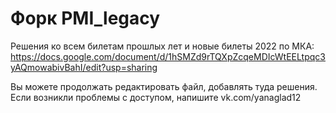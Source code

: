 # Форк PMI_legacy

Решения ко всем билетам прошлых лет и новые билеты 2022 по МКА: 
https://docs.google.com/document/d/1hSMZd9rTQXpZcqeMDIcWtEELtpqc3yAQmowabivBahI/edit?usp=sharing

Вы можете продолжать редактировать файл, добавлять туда решения. Если возникли проблемы с доступом, напишите vk.com/yanaglad12
